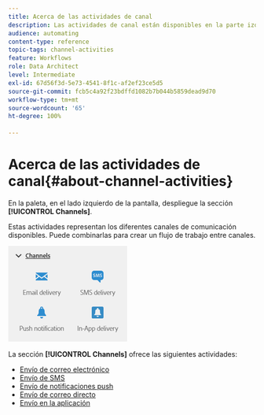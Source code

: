 ```yaml
---
title: Acerca de las actividades de canal
description: Las actividades de canal están disponibles en la parte izquierda de la pantalla.
audience: automating
content-type: reference
topic-tags: channel-activities
feature: Workflows
role: Data Architect
level: Intermediate
exl-id: 67d56f3d-5e73-4541-8f1c-af2ef23ce5d5
source-git-commit: fcb5c4a92f23bdffd1082b7b044b5859dead9d70
workflow-type: tm+mt
source-wordcount: '65'
ht-degree: 100%

---
```


# Acerca de las actividades de canal{#about-channel-activities}

En la paleta, en el lado izquierdo de la pantalla, despliegue la sección **[!UICONTROL Channels]**.

Estas actividades representan los diferentes canales de comunicación disponibles. Puede combinarlas para crear un flujo de trabajo entre canales.

![](assets/wkf_channels_activities.png)

La sección **[!UICONTROL Channels]** ofrece las siguientes actividades:

* [Envío de correo electrónico](../../automating/using/email-delivery.md)
* [Envío de SMS](../../automating/using/sms-delivery.md)
* [Envío de notificaciones push](../../automating/using/push-notification-delivery.md)
* [Envío de correo directo](../../automating/using/direct-mail-delivery.md)
* [Envío en la aplicación](../../automating/using/in-app-delivery.md)
